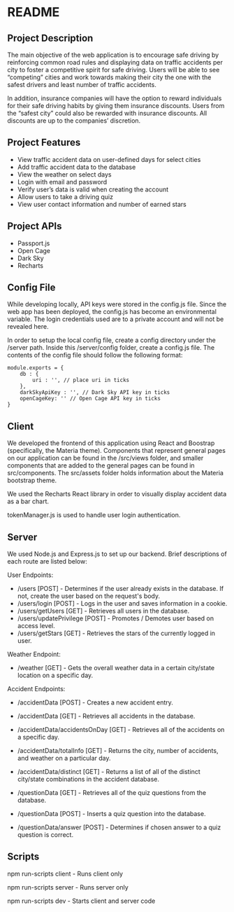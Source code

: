 # README

## Project Description
The main objective of the web application is to encourage safe driving by reinforcing common road rules and displaying data on traffic accidents per city to foster a competitive spirit for safe driving. Users will be able to see “competing” cities and work towards making their city the one with the safest drivers and least number of traffic accidents. 

In addition, insurance companies will have the option to reward individuals for their safe driving habits by giving them insurance discounts. Users from the “safest city” could also be rewarded with insurance discounts. All discounts are up to the companies’ discretion.
	
## Project Features
* View traffic accident data on user-defined days for select cities
* Add traffic accident data to the database
* View the weather on select days
* Login with email and password
* Verify user’s data is valid when creating the account
* Allow users to take a driving quiz
* View user contact information and number of earned stars

## Project APIs
* Passport.js
* Open Cage
* Dark Sky
* Recharts

## Config File
While developing locally, API keys were stored in the config.js file. Since the web app has been deployed, the config.js has become an environmental variable. The login credentials used are to a private account and will not be revealed here.

In order to setup the local config file, create a config directory under the /server path. Inside this /server/config folder, create a config.js file. The contents of the config file should follow the following format: 
```
module.exports = {
    db : {
        uri : '', // place uri in ticks
    },
    darkSkyApiKey : '', // Dark Sky API key in ticks
    openCageKey: '' // Open Cage API key in ticks
}
```

## Client
We developed the frontend of this application using React and Boostrap (specifically, the Materia theme). Components that represent general pages on our application can be found in the /src/views folder, and smaller components that are added to the general pages can be found in src/components. The src/assets folder holds information about the Materia bootstrap theme.

We used the Recharts React library in order to visually display accident data as a bar chart.

tokenManager.js is used to handle user login authentication.

## Server
We used Node.js and Express.js to set up our backend. Brief descriptions of each route are listed below:

User Endpoints:
* /users [POST] - Determines if the user already exists in the database. If not, create the user based on the request's body.
* /users/login [POST] - Logs in the user and saves information in a cookie.
* /users/getUsers [GET] - Retrieves all users in the database.
* /users/updatePrivilege [POST] - Promotes / Demotes user based on access level.
* /users/getStars [GET] - Retrieves the stars of the currently logged in user.

Weather Endpoint:
* /weather [GET] - Gets the overall weather data in a certain city/state location on a specific day.

Accident Endpoints:
* /accidentData [POST] - Creates a new accident entry.
* /accidentData [GET] - Retrieves all accidents in the database.
* /accidentData/accidentsOnDay [GET] - Retrieves all of the accidents on a specific day. 
* /accidentData/totalInfo [GET] - Returns the city, number of accidents, and weather on a particular day.
* /accidentData/distinct [GET] - Returns a list of all of the distinct city/state combinations in the accident database.

* /questionData [GET] - Retrieves all of the quiz questions from the database.
* /questionData [POST] - Inserts a quiz question into the database.
* /questionData/answer [POST] - Determines if chosen answer to a quiz question is correct. 

## Scripts
npm run-scripts client - Runs client only

npm run-scripts server - Runs server only

npm run-scripts dev - Starts client and server code
